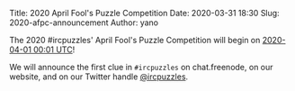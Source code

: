 Title: 2020 April Fool's Puzzle Competition
Date: 2020-03-31 18:30
Slug: 2020-afpc-announcement
Author: yano

The 2020 #ircpuzzles' April Fool's Puzzle Competition will begin on [2020-04-01 00:01 UTC](https://www.timeanddate.com/countdown/generic?iso=20200401T0001&p0=1440&font=cursive&csz=1)!

We will announce the first clue in `#ircpuzzles` on chat.freenode, on our website, and on our Twitter handle [@ircpuzzles](https://twitter.com/ircpuzzles).
